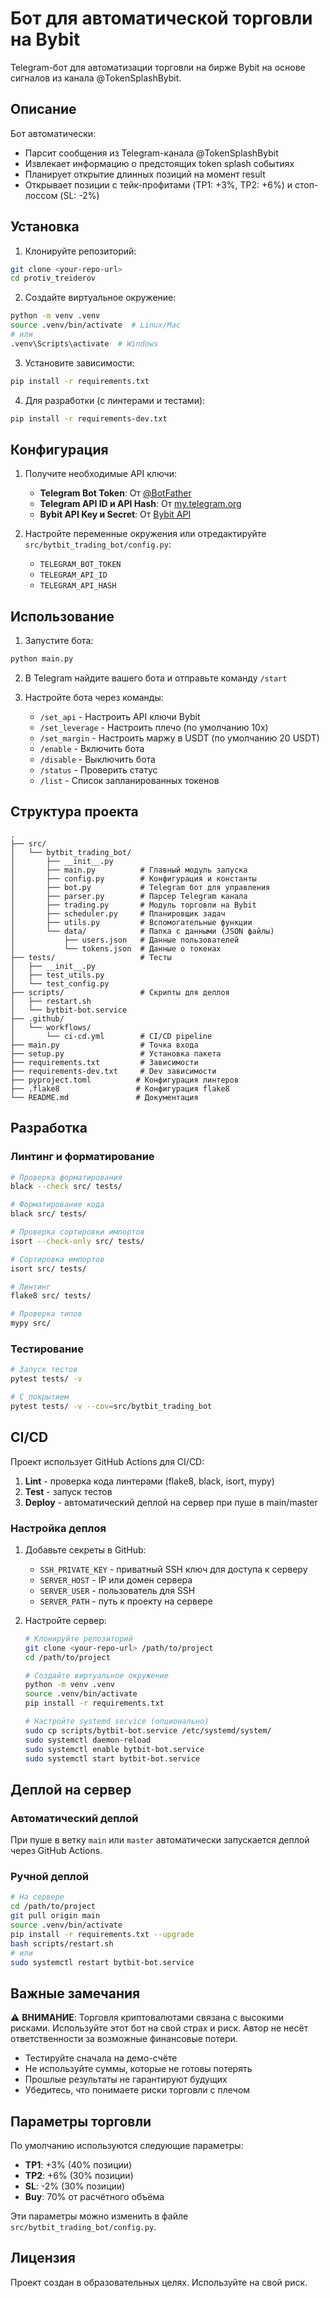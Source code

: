 # Бот для автоматической торговли на Bybit

Telegram-бот для автоматизации торговли на бирже Bybit на основе сигналов из канала @TokenSplashBybit.

## Описание

Бот автоматически:
- Парсит сообщения из Telegram-канала @TokenSplashBybit
- Извлекает информацию о предстоящих token splash событиях
- Планирует открытие длинных позиций на момент result
- Открывает позиции с тейк-профитами (TP1: +3%, TP2: +6%) и стоп-лоссом (SL: -2%)

## Установка

1. Клонируйте репозиторий:
```bash
git clone <your-repo-url>
cd protiv_treiderov
```

2. Создайте виртуальное окружение:
```bash
python -m venv .venv
source .venv/bin/activate  # Linux/Mac
# или
.venv\Scripts\activate  # Windows
```

3. Установите зависимости:
```bash
pip install -r requirements.txt
```

4. Для разработки (с линтерами и тестами):
```bash
pip install -r requirements-dev.txt
```

## Конфигурация

1. Получите необходимые API ключи:
   - **Telegram Bot Token**: От [@BotFather](https://t.me/BotFather)
   - **Telegram API ID и API Hash**: От [my.telegram.org](https://my.telegram.org)
   - **Bybit API Key и Secret**: От [Bybit API](https://www.bybit.com/app/user/api-management)

2. Настройте переменные окружения или отредактируйте `src/bytbit_trading_bot/config.py`:
   - `TELEGRAM_BOT_TOKEN`
   - `TELEGRAM_API_ID`
   - `TELEGRAM_API_HASH`

## Использование

1. Запустите бота:
```bash
python main.py
```

2. В Telegram найдите вашего бота и отправьте команду `/start`

3. Настройте бота через команды:
   - `/set_api` - Настроить API ключи Bybit
   - `/set_leverage` - Настроить плечо (по умолчанию 10x)
   - `/set_margin` - Настроить маржу в USDT (по умолчанию 20 USDT)
   - `/enable` - Включить бота
   - `/disable` - Выключить бота
   - `/status` - Проверить статус
   - `/list` - Список запланированных токенов

## Структура проекта

```
.
├── src/
│   └── bytbit_trading_bot/
│       ├── __init__.py
│       ├── main.py          # Главный модуль запуска
│       ├── config.py        # Конфигурация и константы
│       ├── bot.py           # Telegram бот для управления
│       ├── parser.py        # Парсер Telegram канала
│       ├── trading.py       # Модуль торговли на Bybit
│       ├── scheduler.py     # Планировщик задач
│       ├── utils.py         # Вспомогательные функции
│       └── data/            # Папка с данными (JSON файлы)
│           ├── users.json   # Данные пользователей
│           └── tokens.json  # Данные о токенах
├── tests/                   # Тесты
│   ├── __init__.py
│   ├── test_utils.py
│   └── test_config.py
├── scripts/                 # Скрипты для деплоя
│   ├── restart.sh
│   └── bytbit-bot.service
├── .github/
│   └── workflows/
│       └── ci-cd.yml        # CI/CD pipeline
├── main.py                  # Точка входа
├── setup.py                 # Установка пакета
├── requirements.txt         # Зависимости
├── requirements-dev.txt     # Dev зависимости
├── pyproject.toml          # Конфигурация линтеров
├── .flake8                 # Конфигурация flake8
└── README.md               # Документация
```

## Разработка

### Линтинг и форматирование

```bash
# Проверка форматирования
black --check src/ tests/

# Форматирование кода
black src/ tests/

# Проверка сортировки импортов
isort --check-only src/ tests/

# Сортировка импортов
isort src/ tests/

# Линтинг
flake8 src/ tests/

# Проверка типов
mypy src/
```

### Тестирование

```bash
# Запуск тестов
pytest tests/ -v

# С покрытием
pytest tests/ -v --cov=src/bytbit_trading_bot
```

## CI/CD

Проект использует GitHub Actions для CI/CD:

1. **Lint** - проверка кода линтерами (flake8, black, isort, mypy)
2. **Test** - запуск тестов
3. **Deploy** - автоматический деплой на сервер при пуше в main/master

### Настройка деплоя

1. Добавьте секреты в GitHub:
   - `SSH_PRIVATE_KEY` - приватный SSH ключ для доступа к серверу
   - `SERVER_HOST` - IP или домен сервера
   - `SERVER_USER` - пользователь для SSH
   - `SERVER_PATH` - путь к проекту на сервере

2. Настройте сервер:
   ```bash
   # Клонируйте репозиторий
   git clone <your-repo-url> /path/to/project
   cd /path/to/project
   
   # Создайте виртуальное окружение
   python -m venv .venv
   source .venv/bin/activate
   pip install -r requirements.txt
   
   # Настройте systemd service (опционально)
   sudo cp scripts/bytbit-bot.service /etc/systemd/system/
   sudo systemctl daemon-reload
   sudo systemctl enable bytbit-bot.service
   sudo systemctl start bytbit-bot.service
   ```

## Деплой на сервер

### Автоматический деплой

При пуше в ветку `main` или `master` автоматически запускается деплой через GitHub Actions.

### Ручной деплой

```bash
# На сервере
cd /path/to/project
git pull origin main
source .venv/bin/activate
pip install -r requirements.txt --upgrade
bash scripts/restart.sh
# или
sudo systemctl restart bytbit-bot.service
```

## Важные замечания

⚠️ **ВНИМАНИЕ**: Торговля криптовалютами связана с высокими рисками. Используйте этот бот на свой страх и риск. Автор не несёт ответственности за возможные финансовые потери.

- Тестируйте сначала на демо-счёте
- Не используйте суммы, которые не готовы потерять
- Прошлые результаты не гарантируют будущих
- Убедитесь, что понимаете риски торговли с плечом

## Параметры торговли

По умолчанию используются следующие параметры:
- **TP1**: +3% (40% позиции)
- **TP2**: +6% (30% позиции)
- **SL**: -2% (30% позиции)
- **Buy**: 70% от расчётного объёма

Эти параметры можно изменить в файле `src/bytbit_trading_bot/config.py`.

## Лицензия

Проект создан в образовательных целях. Используйте на свой риск.
